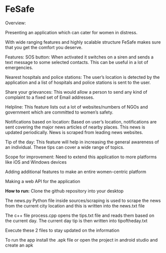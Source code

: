 # FeSafe
Overview:

Presenting an application which can cater for women in distress.

With wide ranging features and highly scalable structure FeSafe makes sure that you get the comfort you deserve.

Features:
SOS button: When activated it switches on a siren and sends a text message to some selected contacts. This can be useful in a lot of emergencies.

Nearest hospitals and police stations: The user’s location is detected by the application and a list of hospitals and police stations is sent to the user. 

Share your grievances: This would allow a person to send any kind of complaint to a fixed set of Email addresses.

Helpline: This feature lists out a lot of websites/numbers of NGOs and government which are committed to women’s safety. 

Notifications based on location: Based on user’s location, notifications are sent covering the major news articles of nearby places. This news is updated periodically. News is scraped from leading news websites.

Tip of the day: This feature will help in increasing the general awareness of an individual. These tips can cover a wide range of topics.


Scope for improvement:
Need to extend this application to more platforms like iOS and Windows devices

Adding additional features to make an entire women-centric platform

Making a web API for the application

**How to run:**
Clone the github repository into your desktop

The news.py Python file inside sources/scraping is used to scrape the news from the current city location and this is written into the news.txt file

The c++ file process.cpp opens the tips.txt file and reads them based on the current day. The current day tip is then written into tipoftheday.txt

Execute these 2 files to stay updated on the information

To run the app install the .apk file or open the project in android studio and create an apk
